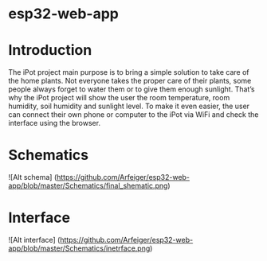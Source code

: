 # esp32-web-app

# Introduction
The iPot project main purpose is to bring a simple solution to take care of the home plants. Not
everyone takes the proper care of their plants, some people always forget to water them or to
give them enough sunlight. That’s why the iPot project will show the user the room
temperature, room humidity, soil humidity and sunlight level. To make it even easier, the user
can connect their own phone or computer to the iPot via WiFi and check the interface using the
browser.

# Schematics
![Alt schema] (https://github.com/Arfeiger/esp32-web-app/blob/master/Schematics/final_shematic.png)



# Interface
![Alt interface] (https://github.com/Arfeiger/esp32-web-app/blob/master/Schematics/inetrface.png)
